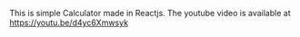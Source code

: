 This is simple Calculator made in Reactjs. The youtube video is available at https://youtu.be/d4yc6Xmwsyk
